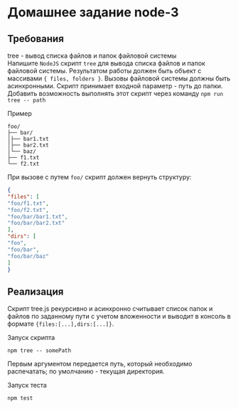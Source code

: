 # Домашнее задание node-3  
## Требования  
tree - вывод списка файлов и папок файловой системы  
Напишите `NodeJS` скрипт `tree` для вывода списка файлов и папок файловой системы. 
Результатом работы должен быть объект с массивами `{ files, folders }`.
Вызовы файловой системы должны быть асинхронными. 
Скрипт принимает входной параметр - путь до папки.
Добавить возможность выполнять этот скрипт через команду `npm run tree -- path`

Пример

```
foo/ 
├── bar/ 
│├── bar1.txt
│├── bar2.txt 
│└── baz/ 
├── f1.txt 
└── f2.txt
```

При вызове с путем `foo/` скрипт должен вернуть структуру:

```json
{
"files": [
"foo/f1.txt",
"foo/f2.txt",
"foo/bar/bar1.txt",
"foo/bar/bar2.txt"
],
"dirs": [
"foo",
"foo/bar",
"foo/bar/baz"
]
}
```

## Реализация  
Скрипт tree.js рекурсивно и асинхронно считывает список папок и файлов по заданному пути с учетом вложенности и выводит в консоль в формате `{files:[...],dirs:[...]}`. 
  
Запуск скрипта
```npm
npm tree -- somePath
```
Первым аргументом передается путь, который необходимо распечатать; по умолчанию - текущая директория.  
  
Запуск теста 
```npm
npm test
```